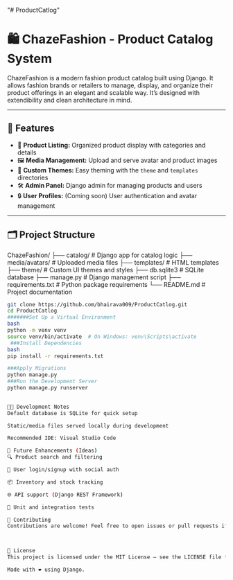 "# ProductCatlog" 


# 🛍️ ChazeFashion - Product Catalog System



ChazeFashion is a modern fashion product catalog built using Django. It allows fashion brands or retailers to manage, display, and organize their product offerings in an elegant and scalable way. It’s designed with extendibility and clean architecture in mind.

---

## 🚀 Features



- 🧾 **Product Listing:** Organized product display with categories and details
- 🖼️ **Media Management:** Upload and serve avatar and product images
- 🎨 **Custom Themes:** Easy theming with the `theme` and `templates` directories
- 🛠️ **Admin Panel:** Django admin for managing products and users
- 🔒 **User Profiles:** (Coming soon) User authentication and avatar management

---

## 🗂️ Project Structure

ChazeFashion/
├── catalog/ # Django app for catalog logic
├── media/avatars/ # Uploaded media files
├── templates/ # HTML templates
├── theme/ # Custom UI themes and styles
├── db.sqlite3 # SQLite database
├── manage.py # Django management script
├── requirements.txt # Python package requirements
└── README.md # Project documentation


```bash
git clone https://github.com/bhairava009/ProductCatlog.git
cd ProductCatlog
#######Set Up a Virtual Environment
bash
python -m venv venv
source venv/bin/activate  # On Windows: venv\Scripts\activate
 ###Install Dependencies
bash
pip install -r requirements.txt

###Apply Migrations
python manage.py 
###Run the Development Server
python manage.py runserver
  

👨‍💻 Development Notes
Default database is SQLite for quick setup

Static/media files served locally during development

Recommended IDE: Visual Studio Code

📌 Future Enhancements (Ideas)
🔍 Product search and filtering

👥 User login/signup with social auth

📦 Inventory and stock tracking

🌐 API support (Django REST Framework)

🧪 Unit and integration tests

🤝 Contributing
Contributions are welcome! Feel free to open issues or pull requests if you’d like to collaborate.



📜 License
This project is licensed under the MIT License – see the LICENSE file for details.

Made with ❤️ using Django.


